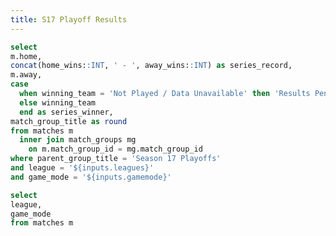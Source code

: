 ```yaml
---
title: S17 Playoff Results
---
```


<LastRefreshed prefix="Data last updated"/>

```sql playoffs
select
m.home,
concat(home_wins::INT, ' - ', away_wins::INT) as series_record,
m.away,
case
  when winning_team = 'Not Played / Data Unavailable' then 'Results Pending'
  else winning_team
  end as series_winner,
match_group_title as round
from matches m
  inner join match_groups mg
    on m.match_group_id = mg.match_group_id
where parent_group_title = 'Season 17 Playoffs'
and league = '${inputs.leagues}'
and game_mode = '${inputs.gamemode}'

```

```sql leagues
select 
league,
game_mode
from matches m
```

<ButtonGroup name=leagues display=tabs>
    <ButtonGroupItem valueLabel="Foundation League" value="Foundation League" default />
    <ButtonGroupItem valueLabel="Academy League" value="Academy League" />
    <ButtonGroupItem valueLabel="Champion League" value="Champion League" />
    <ButtonGroupItem valueLabel="Master League" value="Master League" />
    <ButtonGroupItem valueLabel="Premier League" value="Premier League" />
</ButtonGroup>

<ButtonGroup 
    data={leagues} 
    name=gamemode
    value=game_mode
    display=tabs
    defaultValue="Doubles"
/>
<DataTable data={playoffs} textAlign=center groupBy=round rowShading=true headerColor=#2a4b82 headerFontColor=white groupType=section/>